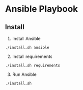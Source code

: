 # Ansible Playbook

## Install

1. Install Ansible
```
./install.sh ansible
```

2. Install requirements
```
./install.sh requirements
```

3. Run Ansible
```
./install.sh
```


